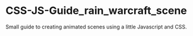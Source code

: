 # CSS-JS-Guide_rain_warcraft_scene
Small guide to creating animated scenes using a little Javascript and CSS. 
